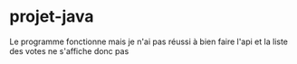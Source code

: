 # projet-java

Le programme fonctionne mais je n'ai pas réussi à bien faire l'api et la liste des votes ne s'affiche donc pas

